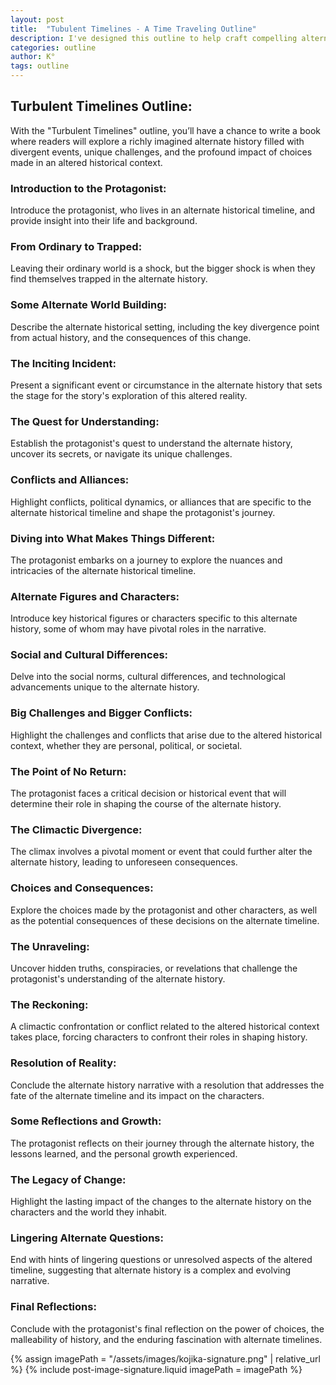 ```yaml
---
layout: post
title:  "Tubulent Timelines - A Time Traveling Outline"
description: I've designed this outline to help craft compelling alternate history narratives that explore how pivotal moments of change can reshape our world. The structure guides you through building a richly detailed alternate timeline while following your protagonist's journey of discovery within it. Each beat carefully balances worldbuilding with character development, from the initial shock of displacement to the final reflection on how choices shape history.
categories: outline
author: K°
tags: outline
---
```


## Turbulent Timelines Outline:
With the "Turbulent Timelines" outline, you’ll have a chance to write a book where readers will explore a richly imagined alternate history filled with divergent events, unique challenges, and the profound impact of choices made in an altered historical context.

### Introduction to the Protagonist:
Introduce the protagonist, who lives in an alternate historical timeline, and provide insight into their life and background.

### From Ordinary to Trapped:
Leaving their ordinary world is a shock, but the bigger shock is when they find themselves trapped in the alternate history.

### Some Alternate World Building:
Describe the alternate historical setting, including the key divergence point from actual history, and the consequences of this change.

### The Inciting Incident:
Present a significant event or circumstance in the alternate history that sets the stage for the story's exploration of this altered reality.

### The Quest for Understanding:
Establish the protagonist's quest to understand the alternate history, uncover its secrets, or navigate its unique challenges.

### Conflicts and Alliances:
Highlight conflicts, political dynamics, or alliances that are specific to the alternate historical timeline and shape the protagonist's journey.

### Diving into What Makes Things Different:
The protagonist embarks on a journey to explore the nuances and intricacies of the alternate historical timeline.

### Alternate Figures and Characters:
Introduce key historical figures or characters specific to this alternate history, some of whom may have pivotal roles in the narrative.

### Social and Cultural Differences:
Delve into the social norms, cultural differences, and technological advancements unique to the alternate history.

### Big Challenges and Bigger Conflicts:
Highlight the challenges and conflicts that arise due to the altered historical context, whether they are personal, political, or societal.

### The Point of No Return:
The protagonist faces a critical decision or historical event that will determine their role in shaping the course of the alternate history.

### The Climactic Divergence:
The climax involves a pivotal moment or event that could further alter the alternate history, leading to unforeseen consequences.

### Choices and Consequences:
Explore the choices made by the protagonist and other characters, as well as the potential consequences of these decisions on the alternate timeline.

### The Unraveling:
Uncover hidden truths, conspiracies, or revelations that challenge the protagonist's understanding of the alternate history.

### The Reckoning:
A climactic confrontation or conflict related to the altered historical context takes place, forcing characters to confront their roles in shaping history.

### Resolution of Reality:
Conclude the alternate history narrative with a resolution that addresses the fate of the alternate timeline and its impact on the characters.

### Some Reflections and Growth:
The protagonist reflects on their journey through the alternate history, the lessons learned, and the personal growth experienced.

### The Legacy of Change:
Highlight the lasting impact of the changes to the alternate history on the characters and the world they inhabit.

### Lingering Alternate Questions:
End with hints of lingering questions or unresolved aspects of the altered timeline, suggesting that alternate history is a complex and evolving narrative.

### Final Reflections:
Conclude with the protagonist's final reflection on the power of choices, the malleability of history, and the enduring fascination with alternate timelines.

<!-- signature -->
{% assign imagePath = "/assets/images/kojika-signature.png" | relative_url %}
{% include post-image-signature.liquid imagePath = imagePath %}
